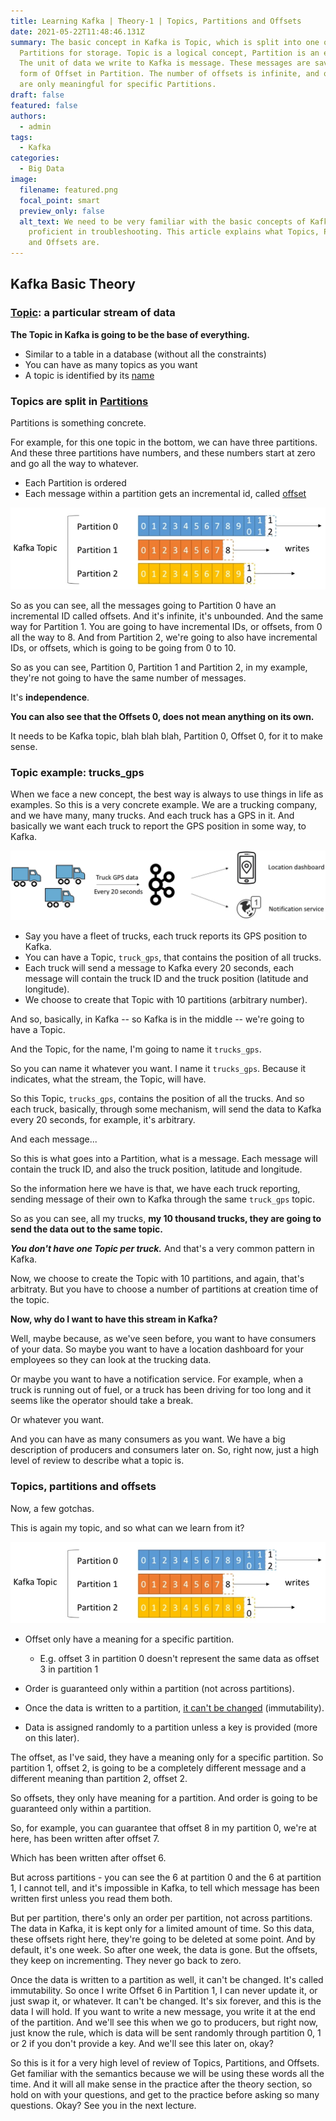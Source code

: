 ```yaml
---
title: Learning Kafka | Theory-1 | Topics, Partitions and Offsets
date: 2021-05-22T11:48:46.131Z
summary: The basic concept in Kafka is Topic, which is split into one or more
  Partitions for storage. Topic is a logical concept, Partition is an entity.
  The unit of data we write to Kafka is message. These messages are saved in the
  form of Offset in Partition. The number of offsets is infinite, and offsets
  are only meaningful for specific Partitions.
draft: false
featured: false
authors:
  - admin
tags:
  - Kafka
categories:
  - Big Data
image:
  filename: featured.png
  focal_point: smart
  preview_only: false
  alt_text: We need to be very familiar with the basic concepts of Kafka to be
    proficient in troubleshooting. This article explains what Topics, Partitions
    and Offsets are.
---
```

## Kafka Basic Theory

### <ins>Topic</ins>: a particular stream of data

**The Topic in Kafka is going to be the base of everything.**

* Similar to a table in a database (without all the constraints)
* You can have as many topics as you want
* A topic is identified by its <ins>name</ins>

### Topics are split in <ins>Partitions</ins>

Partitions is something concrete.

For example, for this one topic in the bottom, we can have three partitions.
And these three partitions have numbers, and these numbers start at zero and go all the way to whatever.

* Each Partition is ordered
* Each message within a partition gets an incremental id, called <ins>offset</ins>

![Kafka Partition](kafka_partition.png "Kafka Partition")

So as you can see, all the messages going to Partition 0 have an incremental ID
called offsets.
And it's infinite, it's unbounded. And the same way for Partition 1.
You are going to have incremental IDs, or offsets, from 0 all the way to 8.
And from Partition 2, we're going to also have incremental IDs, or offsets,
which is going to be going from 0 to 10.

So as you can see, Partition 0, Partition 1 and Partition 2, in my example,
they're not going to have the same number of messages.

It's **independence**.

**You can also see that the Offsets 0, does not mean anything on its own.**

It needs to be Kafka topic, blah blah blah, Partition 0, Offset 0, for it to make sense.

### Topic example: **trucks_gps**

When we face a new concept, the best way is always to use things in life as examples.
So this is a very concrete example.
We are a trucking company, and we have many, many trucks.
And each truck has a GPS in it.
And basically we want each truck to report the GPS position in some way, to Kafka.

![trucks_gps](topic-trucks_gps.png "Kafka Topic example, trucks_gps")

- Say you have a fleet of trucks, each truck reports its GPS position to Kafka.
- You can have a Topic, `truck_gps`, that contains the position of all trucks.
- Each truck will send a message to Kafka every 20 seconds, each message will contain the truck ID and the truck position (latitude and longitude).
- We choose to create that Topic with 10 partitions (arbitrary number).

And so, basically, in Kafka -- so Kafka is in the middle --
we're going to have a Topic.

And the Topic, for the name, I'm going to name it `trucks_gps`.

So you can name it whatever you want. I name it `trucks_gps`.
Because it indicates, what the stream, the Topic, will have.

So this Topic, `trucks_gps`, contains the position of all the trucks.
And so each truck, basically, through some mechanism, will send the data to
Kafka every 20 seconds, for example, it's arbitrary.

And each message...

So this is what goes into a Partition, what is a message.
Each message will contain the truck ID, and also the truck position, latitude
and longitude.

So the information here we have is that, we have each truck reporting, sending
message of their own to Kafka through the same `truck_gps` topic.

So as you can see, all my trucks, **my 10 thousand trucks, they are going to send
the data out to the same topic.**

***You don't have one Topic per truck.***
And that's a very common pattern in Kafka.

Now, we choose to create the Topic with 10 partitions, and again, that's
arbitraty.
But you have to choose a number of partitions at creation time of the topic.

**Now, why do I want to have this stream in Kafka?**

Well, maybe because, as we've seen before, you want to have consumers of your
data. So maybe you want to have a location dashboard for your employees so they
can look at the trucking data.

Or maybe you want to have a notification service.
For example, when a truck is running out of fuel, or a truck has been driving
for too long and it seems like the operator should take a break.

Or whatever you want.

And you can have as many consumers as you want.
We have a big description of producers and consumers later on.
So, right now, just a high level of review to describe what a topic is.

### Topics, partitions and offsets

Now, a few gotchas.

This is again my topic, and so what can we learn from it?

![Partitions and Offsets](kafka_partition.png "my topic")

- Offset only have a meaning for a specific partition.

    - E.g. offset 3 in partition 0 doesn't represent the same data as offset 3 in partition 1

- Order is guaranteed only within a partition (not across partitions).
- Once the data is written to a partition, <ins>it can't be changed</ins> (immutability).
- Data is assigned randomly to a partition unless a key is provided (more on this later).

The offset, as I've said, they have a meaning only for a specific partition.
So partition 1, offset 2, is going to be a completely different message and a
different meaning than partition 2, offset 2.

So offsets, they only have meaning for a partition.
And order is going to be guaranteed only within a partition.

So, for example, you can guarantee that offset 8 in my partition 0, we're at
here, has been written after offset 7.

Which has been written after offset 6.

But across partitions - you can see the 6 at partition 0 and the 6 at partition
1, I cannot tell, and it's impossible in Kafka, to tell which message has been
written first unless you read them both.

But per partition, there's only an order per partition, not across partitions.
The data in Kafka, it is kept only for a limited amount of time.
So this data, these offsets right here, they're going to be deleted at some
point.
And by default, it's one week.
So after one week, the data is gone.
But the offsets, they keep on incrementing.
They never go back to zero.

Once the data is written to a partition as well, it can't be changed.
It's called immutability.
So once I write Offset 6 in Partition 1, I can never update it, or just swap it,
or whatever. It can't be changed.
It's six forever, and this is the data I will hold.
If you want to write a new message, you write it at the end of the partition.
And we'll see this when we go to producers, but right now, just know the rule,
which is data will be sent randomly through partition 0, 1 or 2 if you don't
provide a key.
And we'll see this later on, okay?

So this is it for a very high level of review of Topics, Partitions, and
Offsets.
Get familiar with the semantics because we will be using these words all the time.
And it will all make sense in the practice after the theory section, so hold on
with your questions, and get to the practice before asking so many questions.
Okay? See you in the next lecture.
